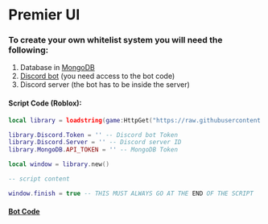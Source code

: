 # Premier UI
### To create your own whitelist system you will need the following:
1. Database in [MongoDB](https://www.mongodb.com)
3. [Discord bot](https://discord.com/developers/applications) (you need access to the bot code)
4. Discord server (the bot has to be inside the server)
#### Script Code (Roblox):
```lua
local library = loadstring(game:HttpGet("https://raw.githubusercontent.com/SxnwDev/Premier-V3/main/UI.lua"))()

library.Discord.Token = '' -- Discord bot Token
library.Discord.Server = '' -- Discord server ID
library.MongoDB.API_TOKEN = '' -- MongoDB Token

local window = library.new()

-- script content

window.finish = true -- THIS MUST ALWAYS GO AT THE END OF THE SCRIPT
```
#### [Bot Code](https://github.com/SxnwDev/Premier-V3/blob/main/WhiteList%20Bot.rar)
